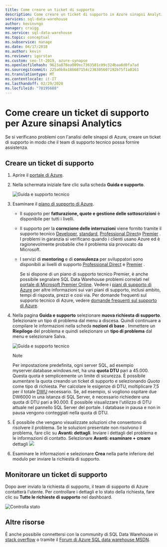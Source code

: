 ```yaml
---
title: Come creare un ticket di supporto
description: Come creare un ticket di supporto in Azure sinapsi Analytics.
services: sql-data-warehouse
author: kevinvngo
manager: craigg
ms.service: sql-data-warehouse
ms.topic: conceptual
ms.subservice: manage
ms.date: 04/17/2018
ms.author: kevin
ms.reviewer: igorstan
ms.custom: seo-lt-2019, azure-synapse
ms.openlocfilehash: 9623a878ea009ec7363501c09c324baa6d0fa7ad
ms.sourcegitcommit: 225a0b8a186687154c238305607192b75f1a8163
ms.translationtype: MT
ms.contentlocale: it-IT
ms.lasthandoff: 02/29/2020
ms.locfileid: "78195688"
---
```

# <a name="how-to-create-a-support-ticket-for-azure-synapse-analytics"></a>Come creare un ticket di supporto per Azure sinapsi Analytics
Se si verificano problemi con l'analisi delle sinapsi di Azure, creare un ticket di supporto in modo che il team di supporto tecnico possa fornire assistenza.

## <a name="create-a-support-ticket"></a>Creare un ticket di supporto
1. Aprire il [portale di Azure](https://portal.azure.com/).
1. Nella schermata iniziale fare clic sulla scheda **Guida e supporto**.
   
    ![Guida e supporto tecnico](./media/sql-data-warehouse-get-started-create-support-ticket/main-page.png)

1. Esaminare il [piano di supporto di Azure](https://azure.microsoft.com/support/plans/?WT.mc_id=Support_Plan_510979/).
   
   * Il supporto per **fatturazione, quote e gestione delle sottoscrizioni** è disponibile per tutti i livelli.
   * Il supporto per la **correzione delle interruzioni** viene fornito tramite il supporto tecnico [Developer](https://azure.microsoft.com/support/plans/developer/), [standard](https://azure.microsoft.com/support/plans/standard/), [Professional Direct](https://azure.microsoft.com/support/plans/prodirect/)o [Premier](https://azure.microsoft.com/support/plans/premier/) . I problemi in garanzia si verificano quando i clienti usano Azure ed è ragionevolmente probabile che il problema sia provocato da Microsoft.
   * I servizi di **mentoring** e di **consulenza** per sviluppatori sono disponibili ai livelli di supporto [Professional Direct](https://azure.microsoft.com/support/plans/prodirect/) e [Premier](https://azure.microsoft.com/support/plans/premier/) . 
     
     Se si dispone di un piano di supporto tecnico Premier, è anche possibile segnalare SQL Data Warehouse problemi correlati nel [portale di Microsoft Premier Online](https://premier.microsoft.com/). Vedere i [piani di supporto di Azure](https://azure.microsoft.com/support/plans/?WT.mc_id=Support_Plan_510979/) per altre informazioni sui vari piani di supporto, inclusi ambito, tempi di risposta, prezzi e così via.  Per domande frequenti sul supporto tecnico di Azure, vedere [domande frequenti sul supporto di Azure](https://azure.microsoft.com/support/faq/).
1. Nella pagina **Guida e supporto** selezionare **nuova richiesta di supporto**. Selezionare un tipo di problema dal menu a discesa. Quindi continuare a compilare le informazioni nella scheda **nozioni di base** . Immettere un **Riepilogo** del problema e quindi selezionare un **tipo di problema** dal menu e selezionare Salva.

    ![Guida e supporto tecnico](./media/sql-data-warehouse-get-started-create-support-ticket/issue-type.png)

   > [!NOTE]
   > Per impostazione predefinita, ogni server SQL, ad esempio myserver.database.windows.net, ha una **quota DTU** pari a 45.000. Questa quota è semplicemente un limite di sicurezza. È possibile aumentare la quota creando un ticket di supporto e selezionando *Quota* come tipo di richiesta. Per calcolare le esigenze di DTU, moltiplicare 7,5 per il totale [DWU](sql-data-warehouse-overview-what-is.md) necessario. Se, ad esempio, si vogliono ospitare due DW6000 in una istanza di SQL Server, è necessario richiedere una quota di DTU pari a 90.000.  È possibile visualizzare l'utilizzo di DTU attuale nel pannello SQL Server del portale. I database in pausa e non in pausa vengono conteggiati nella quota di DTU. 
   > 

1. È possibile che vengano visualizzate soluzioni che consentono di risolvere il problema. Se le soluzioni presentate non risolvono il problema, fare clic su **Avanti: dettagli**. Inviare i dettagli del problema e le informazioni di contatto. Selezionare **Avanti: esaminare + creare**
dettagli ![](./media/sql-data-warehouse-get-started-create-support-ticket/details.png)

    
1. Esaminare le informazioni e selezionare **Crea** nella parte inferiore del modulo per inviare la richiesta di supporto.

## <a name="monitor-a-support-ticket"></a>Monitorare un ticket di supporto
Dopo aver inviato la richiesta di supporto, il team di supporto di Azure contatterà l'utente. Per controllare i dettagli e lo stato della richiesta, fare clic su **Tutte le richieste di supporto** nel dashboard.

![Controlla stato](./media/sql-data-warehouse-get-started-create-support-ticket/monitor-ticket.png)

## <a name="other-resources"></a>Altre risorse
È anche possibile connettersi con la community di SQL Data Warehouse in [stack overflow](https://stackoverflow.com/questions/tagged/azure-sqldw/) o tramite il [Forum di Azure SQL data warehouse MSDN](https://social.msdn.microsoft.com/Forums/home?forum=AzureSQLDataWarehouse/).

 
